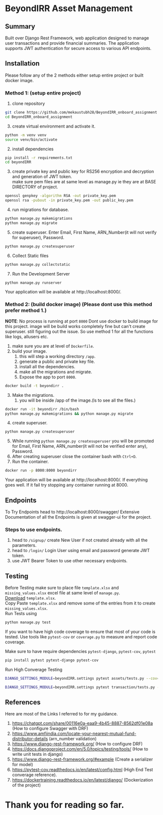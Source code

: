 # BeyondIRR Asset Management

## Summary
Built over Django Rest Framework, web application designed to manage user transactions and provide financial summaries. The application supports JWT authentication for secure access to various API endpoints.

## Installation
Please follow any of the 2 methods either setup entire project or built docker image.
### Method 1: (setup entire project)
1. clone repository
```bash
git clone https://github.com/mekaustubh28/BeyondIRR_onboard_assignment
cd BeyondIRR_onboard_assignment
```
3. create virtual environment and activate it.
```bash
python -m venv venv
source venv/bin/activate
```
2. install dependencies
```bash
pip install -r requirements.txt
cd beyondIRR
```
3. create private key and public key for RS256 encryption and decryption and generation of JWT token.\
make sure pem files are at same level as manage.py ie they are at BASE DIRECTORY of project.
```bash
openssl genpkey -algorithm RSA -out private_key.pem 
openssl rsa -pubout -in private_key.pem -out public_key.pem
```
4. run migrations for database.
```bash
python manage.py makemigrations
python manage.py migrate
```
5. create superuser. Enter Email, First Name, ARN_Number(it will not verify for superuser), Password.
```bash
python manage.py createsuperuser
```
6. Collect Static files
```bash
python manage.py collectstatic
```
7. Run the Development Server
```bash
python manage.py runserver
```

Your application will be available at http://localhost:8000/.

### Method 2: (build docker image) (Please dont use this method prefer method 1.)
**NOTE**: No process is running at port `8000` Dont use docker to build image for this project. image will be build works completely fine but can't create superuser. still figuring out the issue. So use method 1 for all the functions like logs, allusers etc.
1. make sure you are at level of `Dockerfile`.
2. build your image.
    1. this will step a working directory `/app`.
    2. generate a public and private key file.
    3. install all the dependencies.
    4. make all the migrations and migrate.
    5. Expose the app to port `8000`.
```bash
docker build -t beyondirr .
```
3. Make the migrations.
    1. you will be inside /app of the image.(ls to see all the files.)
```bash
docker run -it beyondirr /bin/bash
python manage.py makemigrations && python manage.py migrate
```
4. create superuser.
```bash
python manage.py createsuperuser
```
5. While running `python manage.py createsuperuser` you will be promoted for Email, First Name, ARN_number(it will not be verified enter any), Password.
6. After creating superuser close the container bash with `Ctrl+D`.
7. Run the container.
```bash
docker run -p 8000:8000 beyondirr
```
Your application will be available at http://localhost:8000/. If everything goes well.
If it fail try stopping any container running at 8000.



## Endpoints
To Try Endpoints head to http://localhost:8000/swagger/
Extensive Documentation of all the Endpoints is given at swagger-ui for the project.

### Steps to use endpoints.
1. head to `/signup/` create New User if not created already with all the parameters.
2. head to `/login/` Login User using email and password generate JWT token.
3. use JWT Bearer Token to use other necessary endpoints.

## Testing
Before Testing make sure to place file `template.xlsx` and `missing_values.xlsx` excel file at same level of 
`manage.py`.\
[Download](https://github.com/BeyondIRR/sample-assignment/blob/main/template.xlsx) `template.xlsx`.\
Copy Paste `template.xlsx` and remove some of the entries from it to create `missing_values.xlsx`.\
Run Tests using 
```bash
python manage.py test
```
If you want to have high code coverage to ensure that most of your code is tested. Use tools like `pytest-cov` or `coverage.py` to measure and report code coverage.

Make sure to have require dependencies `pytest-django`, `pytest-cov`, `pytest`
```bash
pip install pytest pytest-django pytest-cov
```
Run High Converage Testing
```bash
DJANGO_SETTINGS_MODULE=beyondIRR.settings pytest assets/tests.py --cov=assets --cov-report=html --cov-report=term-missing
```
```bash
DJANGO_SETTINGS_MODULE=beyondIRR.settings pytest transaction/tests.py --cov=transaction --cov-report=html --cov-report=term-missing
```


## References
Here are most of the Links I referred to for my guidance.
1. https://chatgpt.com/share/00116e0a-eaa9-4b45-8887-8562df01e08a (How to configure Swagger with DRF)
2. https://www.amfiindia.com/locate-your-nearest-mutual-fund-distributor-details (arn_number validation)
3. https://www.django-rest-framework.org/ (How to configure DRF)
4. https://docs.djangoproject.com/en/5.0/topics/testing/tools/ (How to write unit tests in django)
5. https://www.django-rest-framework.org/#example (Create a serializer for model)
6. https://pytest-cov.readthedocs.io/en/latest/config.html (High End Test converage reference).
7. https://dockertraining.readthedocs.io/en/latest/django/ (Dockerization of the project)

# Thank you for reading so far.

